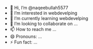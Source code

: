 - 👋 Hi, I’m @naqeebullah5577
- 👀 I’m interested in webdevelping
- 🌱 I’m currently learning webdevelping
- 💞️ I’m looking to collaborate on ...
- 📫 How to reach me ...
- 😄 Pronouns: ...
- ⚡ Fun fact: ...

<!---
naqeebullah5577/naqeebullah5577 is a ✨ special ✨ repository because its `README.md` (this file) appears on your GitHub profile.
You can click the Preview link to take a look at your changes.
--->
